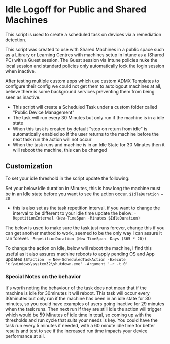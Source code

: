# Idle Logoff for Public and Shared Machines
This script is used to create a scheduled task on devices via a remediation detection.

This script was created to use with Shared Machines in a public space such as a Library or Learning Centres with machines setup in Intune as a (Shared PC) with a Guest session.
The Guest session via Intune policies nuke the local session and standard policies only automatically lock the login session when inactive.

After testing multiple custom apps which use custom ADMX Templates to configure their config we could not get them to autologout machines at all, believe there is some background services preventing them from being seen as inactive.

* This script will create a Scheduled Task under a custom folder called "Public Device Management"
* The task will run every 30 Minutes but only run if the machine is in a idle state
* When this task is created by default "stop on return from idle" is automatically enabled so if the user returns to the machine before the next task run the action will not occur
* When the task runs and machine is in an Idle State for 30 Minutes then it will reboot the machine, this can be changed

## Customization
To set your idle threshold in the script update the following:

Set your below idle duration in Minutes, this is how long the machine must be in an Idle state before you want to see the action occur.
`$IdleDuration = 30`

* this is also set as the task repetition interval, if you want to change the interval to be different to your idle time update the below:
`-RepetitionInterval (New-TimeSpan -Minutes $IdleDuration)`

The below is used to make sure the task just runs forever, change this if you can get another method to work, seemed to be the only way I can assure it ran forever.
`-RepetitionDuration (New-TimeSpan -Days (365 * 20))`

To change the action on Idle, below will reboot the machine, I find this useful as it also assures machine reboots to apply pending OS and App updates
`$STaction  = New-ScheduledTaskAction -Execute 'c:\windows\system32\shutdown.exe' -Argument '-r -t 0'`

### Special Notes on the behavior
It's worth noting the behaviour of the task does not mean that if the machine is idle for 30minutes it will reboot.
This task will occur every 30minutes but only run if the machine has been in an idle state for 30 minutes, so you could have examples of users going inactive for 29 minutes when the task runs. 
Then next run if they are still idle the action will trigger which would be 59 Minutes of idle time in total, so coming up with the thresholds and run cycle that suits your needs is key.
You could have the task run every 5 minutes if needed, with a 60 minute idle time for better results and test to see if the increased run time impacts your device performance at all.
